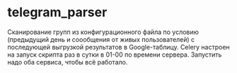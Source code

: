 # telegram_parser
Сканирование групп из конфигурационного файла по условию (предыдущий день и соообщения от живых пользователей) с последующей выгрузкой результатов в Google-таблицу.
Celery настроен на запуск скрипта раз в сутки в 01-00 по времени сервера.
Запустить надо оба сервиса, чтобы всё работало.
